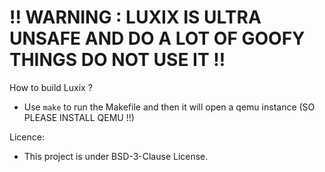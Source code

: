 # ‼️ WARNING : LUXIX IS ULTRA UNSAFE AND DO A LOT OF GOOFY THINGS DO NOT USE IT ‼️

How to build Luxix ?
* Use `make` to run the Makefile and then it will open a qemu instance (SO PLEASE INSTALL QEMU !!)

Licence:
* This project is under BSD-3-Clause License.
